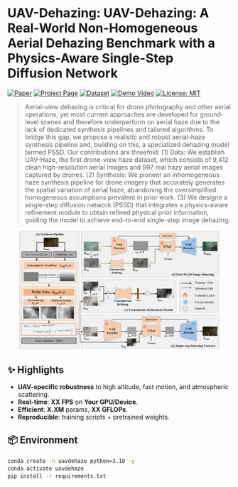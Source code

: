 # UAV-Dehazing: UAV-Dehazing: A Real-World Non-Homogeneous Aerial Dehazing Benchmark with a Physics-Aware Single-Step Diffusion Network

[![Paper](https://img.shields.io/badge/Paper-PDF-informational)](#)
[![Project Page](https://img.shields.io/badge/Project-Website-blue)](https://antit-pixel.github.io/-UAV-Dehazing/)
[![Dataset](https://img.shields.io/badge/Dataset-Download-success)](#dataset)
[![Demo Video](https://img.shields.io/badge/Video-YouTube-red)](#)
[![License: MIT](https://img.shields.io/badge/License-MIT-green.svg)](LICENSE)

> Aerial-view dehazing is critical for drone photography and other aerial operations, yet most current approaches are developed for ground-level scenes and therefore underperform on aerial haze due to the lack of dedicated synthesis pipelines and tailored algorithms. To bridge this gap, we propose a realistic and robust aerial-haze synthesis pipeline and, building on this, a specialized dehazing model termed PSSD. Our contributions are threefold: (1) Data: We establish UAV-Haze, the first drone-view haze dataset, which consists of 9,412 clean high-resolution aerial images and 997 real hazy aerial images captured by drones. 
(2) Synthesis: We pioneer an inhomogeneous haze synthesis pipeline for drone imagery that accurately generates the spatial variation of aerial haze, abandoning the oversimplified homogeneous assumptions prevalent in prior work. (3) We designe a single-step diffusion network (PSSD) that integrates a physics-aware refinement module to obtain refined physical prior information, guiding the model to achieve end-to-end single-step image dehazing.

<p align="center">
  <img src="01.png" width="90%" alt="UAV Dehazing teaser"/>
</p>

## ✨ Highlights
- **UAV-specific robustness** to high altitude, fast motion, and atmospheric scattering.
- **Real-time**: **XX FPS** on **Your GPU/Device**.
- **Efficient**: **X.XM** params, **XX GFLOPs**.
- **Reproducible**: training scripts + pretrained weights.

## 📦 Environment
```bash
conda create -n uavdehaze python=3.10 -y
conda activate uavdehaze
pip install -r requirements.txt
